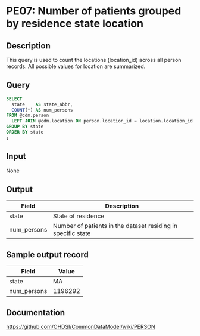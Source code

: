 <!---
Group:person
Name:PE07 Number of patients grouped by residence state location
Author:Patrick Ryan
CDM Version:5.0
-->

# PE07: Number of patients grouped by residence state location

## Description
This query is used to count the locations (location_id) across all person records. All possible values for location are summarized.

## Query
```sql
SELECT
  state    AS state_abbr,
  COUNT(*) AS num_persons
FROM @cdm.person
  LEFT JOIN @cdm.location ON person.location_id = location.location_id
GROUP BY state
ORDER BY state
;
```

## Input

None

## Output

| Field |  Description |
| --- | --- |
| state | State of residence |
| num_persons | Number of patients in the dataset residing in specific state |

## Sample output record

| Field |  Value |
| --- | --- |
| state | MA |
| num_persons | 1196292 |


## Documentation
https://github.com/OHDSI/CommonDataModel/wiki/PERSON
